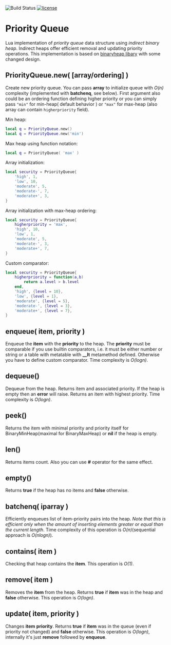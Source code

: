 ![Build Status](https://travis-ci.org/iskolbin/priorityqueue.svg?branch=master)
[![license](https://img.shields.io/badge/license-public%20domain-blue.svg)]()

Priority Queue
==============

Lua implementation of *priority queue* data structure using *indirect binary heap*. 
Indirect heaps offer efficient removal and updating priority operations. This
implementation is based on [binaryheap libary](github.com/iskolbin/binaryheap) with
some changed design.

PriorityQueue.new( [array/ordering] )
---------------------------
Create new priority queue. You can pass **array** to initialize queue with *O(n)* 
complexity (implemented with **batchenq**, see below). First argument also could be
an ordering function defining higher priority or you can simply pass `"min"` for 
min-heap( default behavior ) or `"max"` for max-heap (also array can contain 
`higherpriority` field).

Min heap:

```lua
local q = PriorityQueue.new()
local q = PriorityQueue.new('min') 
```

Max heap using function notation:

```lua
local q = PriorityQueue( 'max' )
```

Array initialization:

```lua
local security = PriorityQueue{ 
	'high', 1, 
	'low', 10, 
	'moderate', 5, 
	'moderate-', 7, 
	'moderate+', 3,
}
```

Array initialization with max-heap ordering:

```lua
local security = PriorityQueue{
	higherpriority = 'max',
	'high', 10, 
	'low', 1, 
	'moderate', 5, 
	'moderate-', 3, 
	'moderate+', 7,
}
```

Custom comparator:

```lua
local security = PriorityQueue{
	higherpriority = function(a,b)
		return a.level > b.level
	end,
	'high', {level = 10}, 
	'low', {level = 1}, 
	'moderate', {level = 5}, 
	'moderate-', {level = 3}, 
	'moderate+', {level = 7},
}
```

enqueue( item, priority )
-------------------------
Enqueue the **item** with the **priority** to the heap. The **priority** must be
comparable if you use builtin comparators, i.e. it must be either number or string 
or a table with metatable with **__lt** metamethod defined. Otherwise you have to
define custom comparator.
Time complexity is *O(logn)*.

dequeue()
---------
Dequeue from the heap. Returns item and associated priority. If the heap is
empty then an **error** will raise. Returns an item with highest priority.
Time complexity is *O(logn)*.

peek()
------
Returns the item with minimal priority and priority itself for 
BinaryMinHeap(maximal for BinaryMaxHeap) or **nil** if the heap is empty.

len()
-----
Returns items count. Also you can use **#** operator for the same effect.

empty()
-------
Returns **true** if the heap has no items and **false** otherwise.

batchenq( iparray )
-------------------
Efficiently enqueues list of item-priority pairs into the heap. *Note that this
is efficient only when the amount of inserting elements greater or equal than
the current length*.
Time complexity of this operation is *O(n)*(sequential approach is *O(nlogn)*).

contains( item )
---------------
Checking that heap contains the **item**. This operation is *O(1)*.

remove( item )
--------------
Removes the **item** from the heap. Returns **true** if **item** was in
the heap and **false** otherwise. This operation is *O(logn)*.

update( item, priority )
------------------------
Changes **item** **priority**. Returns **true** if **item** was in the queue
(even if priority not changed) and **false** otherwise. This operation is
*O(logn)*, internally it's just **remove** followed by **enqueue**.
